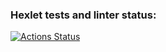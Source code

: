 ### Hexlet tests and linter status:
[![Actions Status](https://github.com/Roma475/frontend-project-44/actions/workflows/hexlet-check.yml/badge.svg)](https://github.com/Roma475/frontend-project-44/actions)